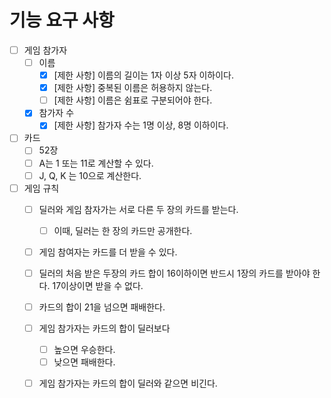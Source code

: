 # 기능 요구 사항
- [ ] 게임 참가자
  - [ ] 이름
    - [X] [제한 사항] 이름의 길이는 1자 이상 5자 이하이다.
    - [X] [제한 사항] 중복된 이름은 허용하지 않는다.
    - [ ] [제한 사항] 이름은 쉼표로 구분되어야 한다.
  - [X] 참가자 수
    - [X] [제한 사항] 참가자 수는 1명 이상, 8명 이하이다.

- [ ] 카드
  - [ ] 52장
  - [ ] A는 1 또는 11로 계산할 수 있다.
  - [ ] J, Q, K 는 10으로 계산한다.
  
- [ ] 게임 규칙
  - [ ] 딜러와 게임 참자가는 서로 다른 두 장의 카드를 받는다.
    - [ ] 이때, 딜러는 한 장의 카드만 공개한다.
  - [ ] 게임 참여자는 카드를 더 받을 수 있다.
  - [ ] 딜러의 처음 받은 두장의 카드 합이 16이하이면 반드시 1장의 카드를 받아야 한다. 17이상이면 받을 수 없다.
  - [ ] 카드의 합이 21을 넘으면 패배한다.
  - [ ] 게임 참가자는 카드의 합이 딜러보다
    - [ ] 높으면 우승한다.
    - [ ] 낮으면 패배한다.
  - [ ] 게임 참가자는 카드의 합이 딜러와 같으면 비긴다.

